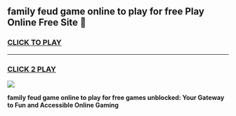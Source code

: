 
## family feud game online to play for free Play Online Free Site 👋
<h3>
<a href="https://download.freeplayer.one?title=family_feud_game_online_to_play_for_free&ref=21F">CLICK TO PLAY</a></h3>
<hr>

<h3>
<a href="https://download.freeplayer.one?title=family_feud_game_online_to_play_for_free&ref=21F">CLICK 2 PLAY</a>
  
</h3>

<a href="https://download.freeplayer.one?title=family_feud_game_online_to_play_for_free&ref=21F"><img src="https://cdnb.artstation.com/p/assets/images/images/032/539/853/original/anto-thomas-button-gif.gif"></a>


**family feud game online to play for free games unblocked: Your Gateway to Fun and Accessible Online Gaming**
